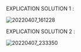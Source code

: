 EXPLICATION SOLUTION 1 : 

![20220407_161228](https://user-images.githubusercontent.com/100521999/162290651-b33b4c80-c59d-4235-9117-bb0d8c31c08a.jpg)


EXPLICATION SOLUTION 2 : 

![20220407_233350](https://user-images.githubusercontent.com/100521999/162291554-aa839a8c-34e4-4c5f-8f37-7c7a412b5ad4.jpg)
